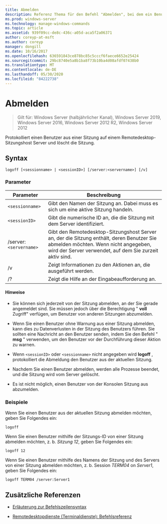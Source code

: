 ```yaml
---
title: Abmelden
description: Referenz Thema für den Befehl "Abmelden", bei dem ein Benutzer von einer Sitzung auf einem Remotedesktop-Sitzungshost Server abgemeldet und die Sitzung gelöscht wird.
ms.prod: windows-server
ms.technology: manage-windows-commands
ms.topic: article
ms.assetid: 939f09cc-de8c-436c-a05d-aca5f2a06371
author: coreyp-at-msft
ms.author: coreyp
manager: dongill
ms.date: 10/16/2017
ms.openlocfilehash: 636591843ce878bc85c5cccf6faece6652e25424
ms.sourcegitcommit: 29bc8740e5a8b1ba8f73b10ba4d08afdf07438b0
ms.translationtype: MT
ms.contentlocale: de-DE
ms.lasthandoff: 05/30/2020
ms.locfileid: "84222738"
---
```

# <a name="logoff"></a>Abmelden

> Gilt für: Windows Server (halbjährlicher Kanal), Windows Server 2019, Windows Server 2016, Windows Server 2012 R2, Windows Server 2012

Protokolliert einen Benutzer aus einer Sitzung auf einem Remotedesktop-Sitzungshost Server und löscht die Sitzung.

## <a name="syntax"></a>Syntax
```
logoff [<sessionname> | <sessionID>] [/server:<servername>] [/v]
```

### <a name="parameters"></a>Parameter

| Parameter | Beschreibung |
| --------- | ----------- |
| `<sessionname>` | Gibt den Namen der Sitzung an. Dabei muss es sich um eine aktive Sitzung handeln.|
| `<sessionID>` | Gibt die numerische ID an, die die Sitzung mit dem Server identifiziert. |
| /server:`<servername>` | Gibt den Remotedesktop-Sitzungshost Server an, der die Sitzung enthält, deren Benutzer Sie abmelden möchten. Wenn nicht angegeben, wird der Server verwendet, auf dem Sie zurzeit aktiv sind. |
| /v | Zeigt Informationen zu den Aktionen an, die ausgeführt werden. |
| /? | Zeigt die Hilfe an der Eingabeaufforderung an. |

#### <a name="remarks"></a>Hinweise

- Sie können sich jederzeit von der Sitzung abmelden, an der Sie gerade angemeldet sind. Sie müssen jedoch über die Berechtigung " **voll** Zugriff" verfügen, um Benutzer von anderen Sitzungen abzumelden.

- Wenn Sie einen Benutzer ohne Warnung aus einer Sitzung abmelden, kann dies zu Datenverlusten in der Sitzung des Benutzers führen. Sie sollten eine Nachricht an den Benutzer senden, indem Sie den Befehl " **msg** " verwenden, um den Benutzer vor der Durchführung dieser Aktion zu warnen.

- Wenn `<sessionID>` oder `<sessionname>` nicht angegeben wird **logoff** , protokolliert die Abmeldung den Benutzer aus der aktuellen Sitzung.

- Nachdem Sie einen Benutzer abmelden, werden alle Prozesse beendet, und die Sitzung wird vom Server gelöscht.

- Es ist nicht möglich, einen Benutzer von der Konsolen Sitzung aus abzumelden.

### <a name="examples"></a>Beispiele

Wenn Sie einen Benutzer aus der aktuellen Sitzung abmelden möchten, geben Sie Folgendes ein:

```
logoff
```

Wenn Sie einen Benutzer mithilfe der Sitzungs-ID von einer Sitzung abmelden möchten, z. b. *Sitzung 12*, geben Sie Folgendes ein:

```
logoff 12
```

Wenn Sie einen Benutzer mithilfe des Namens der Sitzung und des Servers von einer Sitzung abmelden möchten, z. b. Session *TERM04* on *Server1*, geben Sie Folgendes ein:

```
logoff TERM04 /server:Server1
```

## <a name="additional-references"></a>Zusätzliche Referenzen

- [Erläuterung zur Befehlszeilensyntax](command-line-syntax-key.md)

- [Remotedesktopdienste (Terminaldienste): Befehlsreferenz](remote-desktop-services-terminal-services-command-reference.md)
